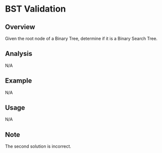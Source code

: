 # BST Validation 

Overview
---
Given the root node of a Binary Tree, determine if it is a Binary Search Tree.

Analysis
---
N/A

Example
---
N/A

Usage
---
N/A

Note
---
The second solution is incorrect.
